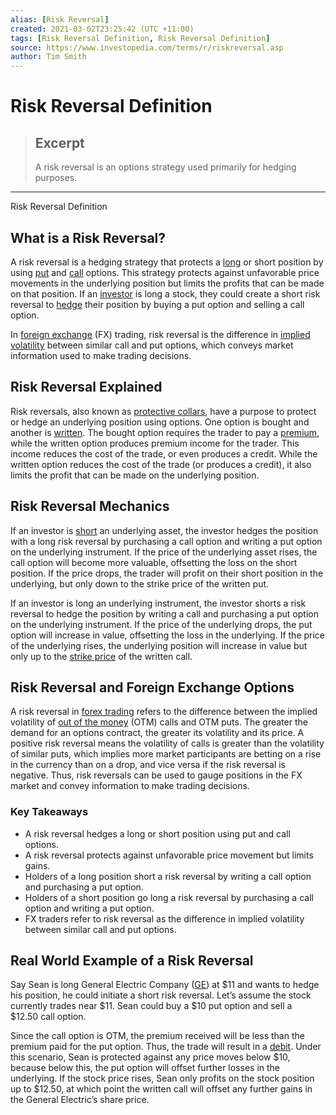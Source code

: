 ```yaml
---
alias: [Risk Reversal]
created: 2021-03-02T23:25:42 (UTC +11:00)
tags: [Risk Reversal Definition, Risk Reversal Definition]
source: https://www.investopedia.com/terms/r/riskreversal.asp
author: Tim Smith
---
```


# Risk Reversal Definition

> ## Excerpt
> A risk reversal is an options strategy used primarily for hedging purposes.

---

Risk Reversal Definition
## What is a Risk Reversal?

A risk reversal is a hedging strategy that protects a [long](https://www.investopedia.com/terms/l/long.asp) or short position by using [put](https://www.investopedia.com/terms/p/put.asp) and [call](https://www.investopedia.com/terms/c/call.asp) options. This strategy protects against unfavorable price movements in the underlying position but limits the profits that can be made on that position. If an [investor](https://www.investopedia.com/terms/i/investor.asp) is long a stock, they could create a short risk reversal to [hedge](https://www.investopedia.com/terms/h/hedge.asp) their position by buying a put option and selling a call option.

In [foreign exchange](https://www.investopedia.com/ask/answers/08/what-is-foreign-exchange.asp) (FX) trading, risk reversal is the difference in [implied volatility](https://www.investopedia.com/terms/i/iv.asp) between similar call and put options, which conveys market information used to make trading decisions. 

## Risk Reversal Explained

Risk reversals, also known as [protective collars](https://www.investopedia.com/terms/c/collar.asp), have a purpose to protect or hedge an underlying position using options. One option is bought and another is [written](https://www.investopedia.com/terms/w/writing-an-option.asp). The bought option requires the trader to pay a [premium](https://www.investopedia.com/terms/p/premium.asp), while the written option produces premium income for the trader. This income reduces the cost of the trade, or even produces a credit. While the written option reduces the cost of the trade (or produces a credit), it also limits the profit that can be made on the underlying position.

## Risk Reversal Mechanics

If an investor is [short](https://www.investopedia.com/terms/s/short.asp) an underlying asset, the investor hedges the position with a long risk reversal by purchasing a call option and writing a put option on the underlying instrument. If the price of the underlying asset rises, the call option will become more valuable, offsetting the loss on the short position. If the price drops, the trader will profit on their short position in the underlying, but only down to the strike price of the written put.

If an investor is long an underlying instrument, the investor shorts a risk reversal to hedge the position by writing a call and purchasing a put option on the underlying instrument. If the price of the underlying drops, the put option will increase in value, offsetting the loss in the underlying. If the price of the underlying rises, the underlying position will increase in value but only up to the [strike price](https://www.investopedia.com/terms/s/strikeprice.asp) of the written call.

## Risk Reversal and Foreign Exchange Options

A risk reversal in [forex trading](https://www.investopedia.com/articles/forex/073115/can-forex-trading-make-you-rich.asp) refers to the difference between the implied volatility of [out of the money](https://www.investopedia.com/terms/o/outofthemoney.asp) (OTM) calls and OTM puts. The greater the demand for an options contract, the greater its volatility and its price. A positive risk reversal means the volatility of calls is greater than the volatility of similar puts, which implies more market participants are betting on a rise in the currency than on a drop, and vice versa if the risk reversal is negative. Thus, risk reversals can be used to gauge positions in the FX market and convey information to make trading decisions.

### Key Takeaways

-   A risk reversal hedges a long or short position using put and call options.
-   A risk reversal protects against unfavorable price movement but limits gains.
-   Holders of a long position short a risk reversal by writing a call option and purchasing a put option.
-   Holders of a short position go long a risk reversal by purchasing a call option and writing a put option.
-   FX traders refer to risk reversal as the difference in implied volatility between similar call and put options.

## Real World Example of a Risk Reversal

Say Sean is long General Electric Company ([GE](https://www.investopedia.com/markets/quote?tvwidgetsymbol=ge)) at $11 and wants to hedge his position, he could initiate a short risk reversal. Let’s assume the stock currently trades near $11. Sean could buy a $10 put option and sell a $12.50 call option.

Since the call option is OTM, the premium received will be less than the premium paid for the put option. Thus, the trade will result in a [debit](https://www.investopedia.com/terms/d/debit.asp). Under this scenario, Sean is protected against any price moves below $10, because below this, the put option will offset further losses in the underlying. If the stock price rises, Sean only profits on the stock position up to $12.50, at which point the written call will offset any further gains in the General Electric’s share price.
